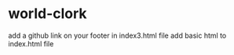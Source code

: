 # world-clork
add a github link on your footer in index3.html file
add basic html to index.html file
